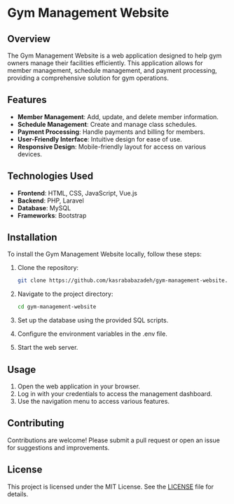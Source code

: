 # Gym Management Website

## Overview

The Gym Management Website is a web application designed to help gym owners manage their facilities efficiently. This application allows for member management, schedule management, and payment processing, providing a comprehensive solution for gym operations.

## Features

- **Member Management**: Add, update, and delete member information.
- **Schedule Management**: Create and manage class schedules.
- **Payment Processing**: Handle payments and billing for members.
- **User-Friendly Interface**: Intuitive design for ease of use.
- **Responsive Design**: Mobile-friendly layout for access on various devices.

## Technologies Used

- **Frontend**: HTML, CSS, JavaScript, Vue.js
- **Backend**: PHP, Laravel
- **Database**: MySQL
- **Frameworks**: Bootstrap

## Installation

To install the Gym Management Website locally, follow these steps:

1. Clone the repository:
   ```bash
   git clone https://github.com/kasrababazadeh/gym-management-website.git

2. Navigate to the project directory:
   ```bash
   cd gym-management-website

3. Set up the database using the provided SQL scripts.

4. Configure the environment variables in the .env file.

5. Start the web server.

## Usage

1. Open the web application in your browser.
2. Log in with your credentials to access the management dashboard.
3. Use the navigation menu to access various features.

## Contributing

Contributions are welcome! Please submit a pull request or open an issue for suggestions and improvements.

## License

This project is licensed under the MIT License. See the [LICENSE](LICENSE) file for details.
